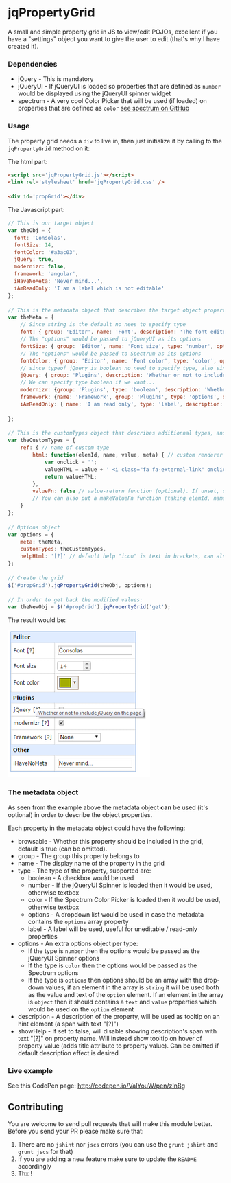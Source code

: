 # jqPropertyGrid
A small and simple property grid in JS to view/edit POJOs, excellent if you have a "settings" object you want to give the user to edit (that's why I have created it).

### Dependencies
* jQuery - This is mandatory
* jQueryUI - If jQueryUI is loaded so properties that are defined as `number` would be displayed using the jQueryUI spinner widget
* spectrum - A very cool Color Picker that will be used (if loaded) on properties that are defined as `color` [see spectrum on GitHub](https://github.com/bgrins/spectrum)

### Usage
The property grid needs a `div` to live in, then just initialize it by calling to the `jqPropertyGrid` method on it:

The html part:
```html
<script src='jqPropertyGrid.js'></script>
<link rel='stylesheet' href='jqPropertyGrid.css' />

<div id='propGrid'></div>
```

The Javascript part:
``` javascript
// This is our target object
var theObj = {
  font: 'Consolas',
  fontSize: 14,
  fontColor: '#a3ac03',
  jQuery: true,
  modernizr: false,
  framework: 'angular',
  iHaveNoMeta: 'Never mind...',
  iAmReadOnly: 'I am a label which is not editable'
};

// This is the metadata object that describes the target object properties (optional)
var theMeta = {
    // Since string is the default no nees to specify type
    font: { group: 'Editor', name: 'Font', description: 'The font editor to use'},
    // The "options" would be passed to jQueryUI as its options
    fontSize: { group: 'Editor', name: 'Font size', type: 'number', options: { min: 0, max: 20, step: 2 }},
    // The "options" would be passed to Spectrum as its options
    fontColor: { group: 'Editor', name: 'Font color', type: 'color', options: { preferredFormat: 'hex' }},
    // since typeof jQuery is boolean no need to specify type, also since "jQuery" is also the display text no need to specify name
    jQuery: { group: 'Plugins', description: 'Whether or not to include jQuery on the page' },
    // We can specify type boolean if we want...
    modernizr: {group: 'Plugins', type: 'boolean', description: 'Whether or not to include modernizr on the page'},
    framework: {name: 'Framework', group: 'Plugins', type: 'options', options: ['None', {text:'AngularJS', value: 'angular'}, {text:'Backbone.js', value: 'backbone'}], description: 'Whether to include any additional framework'},
    iAmReadOnly: { name: 'I am read only', type: 'label', description: 'Label types use a label tag for read-only properties', showHelp: false }

};

// This is the customTypes object that describes additionnal types, and their renderers (optional)
var theCustomTypes = {
    ref: { // name of custom type
        html: function(elemId, name, value, meta) { // custom renderer for type (required)
            var onclick = '';
            valueHTML = value + ' <i class="fa fa-external-link" onclick="selectRef(\'' + value + '\')"></i>';
            return valueHTML;
        },
        valueFn: false // value-return function (optional). If unset, default will be "function() { return $('#' + elemId).val(); }", set to false to disable it
        // You can also put a makeValueFn function (taking elemId, name, value, meta parameters) to create value-return function on the fly (it will override valuefn setting), returning non-function will disable getting value for this property
    }
};

// Options object
var options = {
	meta: theMeta,
	customTypes: theCustomTypes,
    helpHtml: '[?]' // default help "icon" is text in brackets, can also provide FontAwesome HTML for an icon (see examples)
};

// Create the grid
$('#propGrid').jqPropertyGrid(theObj, options);

// In order to get back the modified values:
var theNewObj = $('#propGrid').jqPropertyGrid('get');
```
The result would be:

![jqPropertyGrid](https://github.com/ValYouW/jqPropertyGrid/raw/master/example/example.png)

### The metadata object
As seen from the example above the metadata object **can** be used (it's optional) in order to describe the object properties.

Each property in the metadata object could have the following:
* browsable - Whether this property should be included in the grid, default is true (can be omitted).
* group - The group this property belongs to
* name - The display name of the property in the grid
* type - The type of the property, supported are:
    * boolean - A checkbox would be used
    * number - If the jQueryUI Spinner is loaded then it would be used, otherwise textbox
    * color - If the Spectrum Color Picker is loaded then it would be used, otherwise textbox
    * options - A dropdown list would be used in case the metadata contains the `options` array property
    * label - A label will be used, useful for uneditable / read-only properties
* options - An extra options object per type:
    * If the type is `number` then the options would be passed as the jQueryUI Spinner options
    * If the type is `color` then the options would be passed as the Spectrum options
    * If the type is `options` then options should be an array with the drop-down values, if an element in the array is  `string` it will be used both as the value and text of the `option` element. If an element in the array is `object` then it should contains a `text` and `value` properties which would be used on the `option` element
* description - A description of the property, will be used as tooltip on an hint element (a span with text "[?]")
* showHelp - If set to false, will disable showing description's span with text "[?]" on property name. Will instead show tooltip on hover of property value (adds title attribute to property value). Can be omitted if default description effect is desired
### Live example
See this CodePen page: http://codepen.io/ValYouW/pen/zInBg

## Contributing
You are welcome to send pull requests that will make this module better. Before you send your PR please make sure that:

1. There are no `jshint` nor `jscs` errors (you can use the `grunt jshint` and `grunt jscs` for that)
2. If you are adding a new feature make sure to update the `README` accordingly
3. Thx !

